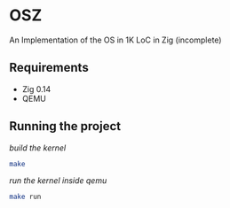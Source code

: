# OSZ

An Implementation of the OS in 1K LoC in Zig (incomplete)

## Requirements

- Zig 0.14
- QEMU

## Running the project

_build the kernel_
```sh
make
```

_run the kernel inside qemu_
```sh
make run
```